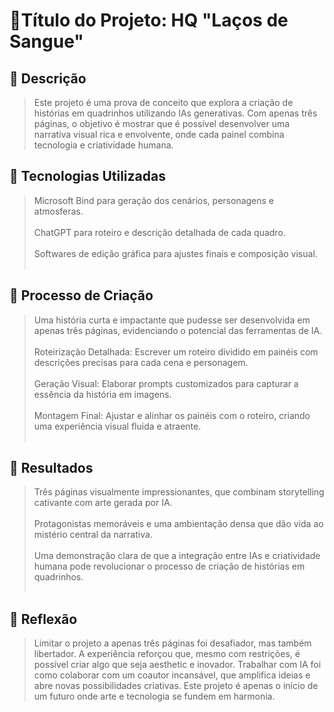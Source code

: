 
# 🚀Título do Projeto: HQ "Laços de Sangue"

## 📒 Descrição
> Este projeto é uma prova de conceito que explora a criação de histórias em quadrinhos utilizando IAs generativas. Com apenas três páginas, o objetivo é mostrar que é possível 
> desenvolver uma narrativa visual rica e envolvente, onde cada painel combina tecnologia e criatividade humana.

## 🤖 Tecnologias Utilizadas
> Microsoft Bind para geração dos cenários, personagens e atmosferas.<br><br>
> ChatGPT para roteiro e descrição detalhada de cada quadro.<br><br>
> Softwares de edição gráfica para ajustes finais e composição visual.<br><br>

## 🧐 Processo de Criação
> Uma história curta e impactante que pudesse ser desenvolvida em apenas três páginas, evidenciando o potencial das ferramentas de IA. <br><br>
> Roteirização Detalhada: Escrever um roteiro dividido em painéis com descrições precisas para cada cena e personagem.<br><br>
> Geração Visual: Elaborar prompts customizados para capturar a essência da história em imagens.<br><br>
> Montagem Final: Ajustar e alinhar os painéis com o roteiro, criando uma experiência visual fluida e atraente.<br><br>

## 🚀 Resultados
> Três páginas visualmente impressionantes, que combinam storytelling cativante com arte gerada por IA.<br><br>
> Protagonistas memoráveis e uma ambientação densa que dão vida ao mistério central da narrativa.<br><br>
> Uma demonstração clara de que a integração entre IAs e criatividade humana pode revolucionar o processo de criação de histórias em quadrinhos.<br><br>

## 💭 Reflexão 
> Limitar o projeto a apenas três páginas foi desafiador, mas também libertador. A experiência reforçou que, mesmo com restrições, é possível criar algo que seja aesthetic e inovador.
> Trabalhar com IA foi como colaborar com um coautor incansável, que amplifica ideias e abre novas possibilidades criativas. Este projeto é apenas o início de um futuro onde arte e 
> tecnologia se fundem em harmonia.
